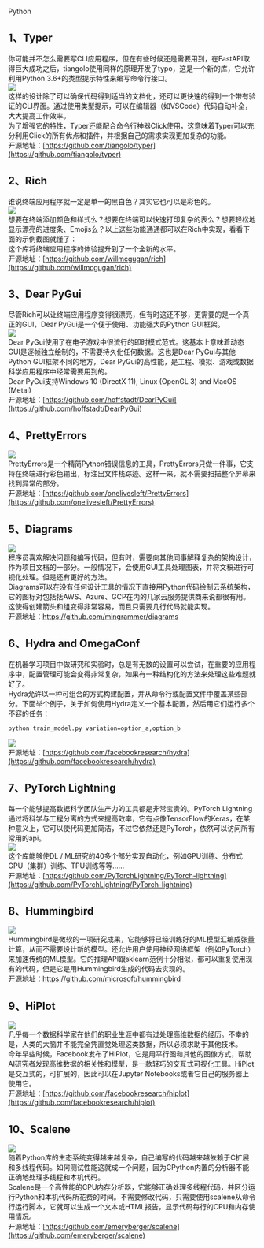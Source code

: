 Python
<a name="vvK3K"></a>
## 1、Typer
你可能并不怎么需要写CLI应用程序，但在有些时候还是需要用到，在FastAPI取得巨大成功之后，tiangolo使用同样的原理开发了typo，这是一个新的库，它允许利用Python 3.6+的类型提示特性来编写命令行接口。<br />![](./img/1624456375479-8b71a580-e5e7-4589-974e-2b9904659bd6.webp)<br />这样的设计除了可以确保代码得到适当的文档化，还可以更快速的得到一个带有验证的CLI界面。通过使用类型提示，可以在编辑器（如VSCode）代码自动补全，大大提高工作效率。<br />为了增强它的特性，Typer还能配合命令行神器Click使用，这意味着Typer可以充分利用Click的所有优点和插件，并根据自己的需求实现更加复杂的功能。<br />开源地址：[https://github.com/tiangolo/typer](https://github.com/tiangolo/typer)
<a name="SzQHd"></a>
## 2、Rich
谁说终端应用程序就一定是单一的黑白色？其实它也可以是彩色的。<br />![](./img/1624456375701-8ccb82c3-4e39-48ee-8f15-fdf9b8e75d18.png)<br />想要在终端添加颜色和样式么？想要在终端可以快速打印复杂的表么？想要轻松地显示漂亮的进度条、Emojis么？以上这些功能通通都可以在Rich中实现，看看下面的示例截图就懂了：<br />这个库将终端应用程序的体验提升到了一个全新的水平。<br />开源地址：[https://github.com/willmcgugan/rich](https://github.com/willmcgugan/rich)
<a name="wCJ5K"></a>
## 3、Dear PyGui
尽管Rich可以让终端应用程序变得很漂亮，但有时这还不够，更需要的是一个真正的GUI，Dear PyGui是一个便于使用、功能强大的Python GUI框架。<br />![](./img/1624456375320-72d7ccaf-66a5-4f66-9fec-4b9ea4ed98c1.webp)<br />Dear PyGui使用了在电子游戏中很流行的即时模式范式。这基本上意味着动态GUI是逐帧独立绘制的，不需要持久化任何数据。这也是Dear PyGui与其他Python GUI框架不同的地方，Dear PyGui的高性能，是工程、模拟、游戏或数据科学应用程序中经常需要用到的。<br />Dear PyGui支持Windows 10 (DirectX 11), Linux (OpenGL 3) and MacOS (Metal)<br />开源地址：[https://github.com/hoffstadt/DearPyGui](https://github.com/hoffstadt/DearPyGui)
<a name="DTXbU"></a>
## 4、PrettyErrors
![](./img/1624456374859-a2ab1716-38f9-4a2b-a718-dfcf2436b1cf.webp)<br />PrettyErrors是一个精简Python错误信息的工具，PrettyErrors只做一件事，它支持在终端进行彩色输出，标注出文件栈踪迹。这样一来，就不需要扫描整个屏幕来找到异常的部分。<br />开源地址：[https://github.com/onelivesleft/PrettyErrors](https://github.com/onelivesleft/PrettyErrors)
<a name="vaPwF"></a>
## 5、Diagrams
![](./img/1624456374976-3817e7f5-3737-4916-bb50-23fb21acde1f.webp)<br />程序员喜欢解决问题和编写代码，但有时，需要向其他同事解释复杂的架构设计，作为项目文档的一部分。一般情况下，会使用GUI工具处理图表，并将文稿进行可视化处理。但是还有更好的方法。<br />Diagrams可以在没有任何设计工具的情况下直接用Python代码绘制云系统架构，它的图标对包括括AWS、Azure、GCP在内的几家云服务提供商来说都很有用。这使得创建箭头和组变得非常容易，而且只需要几行代码就能实现。<br />开源地址：https://github.com/mingrammer/diagrams
<a name="P4ah6"></a>
## 6、Hydra and OmegaConf
在机器学习项目中做研究和实验时，总是有无数的设置可以尝试，在重要的应用程序中，配置管理可能会变得非常复杂，如果有一种结构化的方法来处理这些难题就好了。<br />Hydra允许以一种可组合的方式构建配置，并从命令行或配置文件中覆盖某些部分。下面举个例子，关于如何使用Hydra定义一个基本配置，然后用它们运行多个不容的任务：
```bash
python train_model.py variation=option_a,option_b
```
![](./img/1624456376463-ae8c2a45-9ee9-4cbb-bb60-2d3be90aed48.webp)<br />开源地址：[https://github.com/facebookresearch/hydra](https://github.com/facebookresearch/hydra)
<a name="xqz58"></a>
## 7、PyTorch Lightning
每一个能够提高数据科学团队生产力的工具都是非常宝贵的。PyTorch Lightning通过将科学与工程分离的方式来提高效率，它有点像TensorFlow的Keras，在某种意义上，它可以使代码更加简洁，不过它依然还是PyTorch，依然可以访问所有常用的api。<br />![](./img/1624456376625-5595b7e4-362c-4589-b54a-d192e2ab6a2f.webp)<br />这个库能够使DL / ML研究的40多个部分实现自动化，例如GPU训练、分布式GPU（集群）训练、TPU训练等等……<br />开源地址：[https://github.com/PyTorchLightning/PyTorch-lightning](https://github.com/PyTorchLightning/PyTorch-lightning)
<a name="HxTh0"></a>
## 8、Hummingbird
![](./img/1624456376452-ac9a6087-425b-47f2-ab9e-726a2ff1d7ae.webp)<br />Hummingbird是微软的一项研究成果，它能够将已经训练好的ML模型汇编成张量计算，从而不需要设计新的模型。还允许用户使用神经网络框架（例如PyTorch）来加速传统的ML模型。它的推理API跟sklearn范例十分相似，都可以重复使用现有的代码，但是它是用Hummingbird生成的代码去实现的。<br />开源地址：https://github.com/microsoft/hummingbird
<a name="q9IUf"></a>
## 9、HiPlot
![](./img/1624456376706-69421a3f-416a-4fef-872e-c91ce4e2ca2b.webp)<br />几乎每一个数据科学家在他们的职业生涯中都有过处理高维数据的经历。不幸的是，人类的大脑并不能完全凭直觉处理这类数据，所以必须求助于其他技术。<br />今年早些时候，Facebook发布了HiPlot，它是用平行图和其他的图像方式，帮助AI研究者发现高维数据的相关性和模型，是一款轻巧的交互式可视化工具。HiPlot是交互式的，可扩展的，因此可以在Jupyter Notebooks或者它自己的服务器上使用它。<br />开源地址：[https://github.com/facebookresearch/hiplot](https://github.com/facebookresearch/hiplot)
<a name="OGJEe"></a>
## 10、Scalene
![](./img/1624456377139-ee828bfc-a5af-4521-bb19-4d812b1d5941.webp)<br />随着Python库的生态系统变得越来越复杂，自己编写的代码越来越依赖于C扩展和多线程代码。如何测试性能这就成一个问题，因为CPython内置的分析器不能正确地处理多线程和本机代码。<br />Scalene是一个高性能的CPU内存分析器，它能够正确处理多线程代码，并区分运行Python和本机代码所花费的时间。不需要修改代码，只需要使用scalene从命令行运行脚本，它就可以生成一个文本或HTML报告，显示代码每行的CPU和内存使用情况。<br />开源地址：[https://github.com/emeryberger/scalene](https://github.com/emeryberger/scalene)
